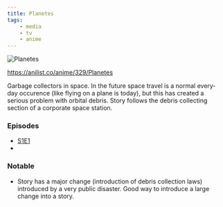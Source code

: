 ```yaml
---
title: Planetes
tags:
    - media
    - tv
    - anime
---
```


![Planetes](https://s4.anilist.co/file/anilistcdn/media/anime/cover/large/bx329-QXXJHPdNIoJR.png)

https://anilist.co/anime/329/Planetes

Garbage collectors in space. In the future space travel is a normal every-day occurence (like flying on a plane is today), but this has created a serious problem with orbital debris. Story follows the debris collecting section of a corporate space station.

### Episodes
 - [S1E1](S1E1)
 - 

### Notable
 - Story has a major change (introduction of debris collection laws) introduced by a very public disaster. Good way to introduce a large change into a story.